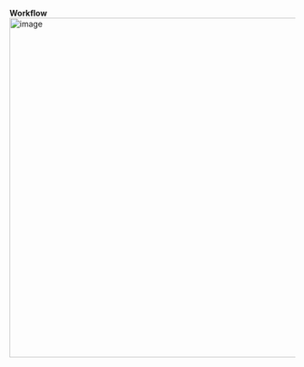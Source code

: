 **Workflow**
<img width="598" alt="image" src="https://github.com/Mebin-Painadath/COVID19-adf/assets/79633170/2fcc3b62-a34f-466c-841b-8c9f1d4eb294">

